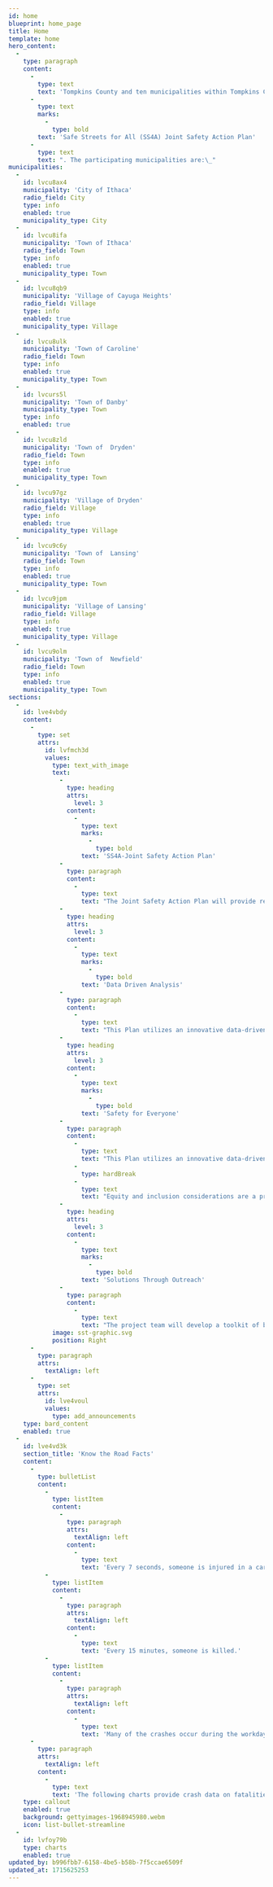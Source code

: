 ```yaml
---
id: home
blueprint: home_page
title: Home
template: home
hero_content:
  -
    type: paragraph
    content:
      -
        type: text
        text: 'Tompkins County and ten municipalities within Tompkins County have come together to prepare a comprehensive '
      -
        type: text
        marks:
          -
            type: bold
        text: 'Safe Streets for All (SS4A) Joint Safety Action Plan'
      -
        type: text
        text: ". The participating municipalities are:\_"
municipalities:
  -
    id: lvcu8ax4
    municipality: 'City of Ithaca'
    radio_field: City
    type: info
    enabled: true
    municipality_type: City
  -
    id: lvcu8ifa
    municipality: 'Town of Ithaca'
    radio_field: Town
    type: info
    enabled: true
    municipality_type: Town
  -
    id: lvcu8qb9
    municipality: 'Village of Cayuga Heights'
    radio_field: Village
    type: info
    enabled: true
    municipality_type: Village
  -
    id: lvcu8ulk
    municipality: 'Town of Caroline'
    radio_field: Town
    type: info
    enabled: true
    municipality_type: Town
  -
    id: lvcurs5l
    municipality: 'Town of Danby'
    municipality_type: Town
    type: info
    enabled: true
  -
    id: lvcu8zld
    municipality: 'Town of  Dryden'
    radio_field: Town
    type: info
    enabled: true
    municipality_type: Town
  -
    id: lvcu97gz
    municipality: 'Village of Dryden'
    radio_field: Village
    type: info
    enabled: true
    municipality_type: Village
  -
    id: lvcu9c6y
    municipality: 'Town of  Lansing'
    radio_field: Town
    type: info
    enabled: true
    municipality_type: Town
  -
    id: lvcu9jpm
    municipality: 'Village of Lansing'
    radio_field: Village
    type: info
    enabled: true
    municipality_type: Village
  -
    id: lvcu9olm
    municipality: 'Town of  Newfield'
    radio_field: Town
    type: info
    enabled: true
    municipality_type: Town
sections:
  -
    id: lve4vbdy
    content:
      -
        type: set
        attrs:
          id: lvfmch3d
          values:
            type: text_with_image
            text:
              -
                type: heading
                attrs:
                  level: 3
                content:
                  -
                    type: text
                    marks:
                      -
                        type: bold
                    text: 'SS4A-Joint Safety Action Plan'
              -
                type: paragraph
                content:
                  -
                    type: text
                    text: "The Joint Safety Action Plan will provide recommendations and strategies to improve safety at identified locations and help eliminate deaths and serious injuries throughout the region. The goal is to help make Tompkins County safer for all road users including people who drive, walk, bike, or ride transit.\_\_"
              -
                type: heading
                attrs:
                  level: 3
                content:
                  -
                    type: text
                    marks:
                      -
                        type: bold
                    text: 'Data Driven Analysis'
              -
                type: paragraph
                content:
                  -
                    type: text
                    text: "This Plan utilizes an innovative data-driven approach to improving safety in the County through first analyzing roadway characteristics, traffic volumes, and local crashes to understand the key factors affecting safety outcomes throughout the transportation network. Additionally, the crash analysis will be conducted to tell a story through data tables and figures about where, when, and why crashes are occurring in the region. As a part of this safety analysis, the project team will execute a network screening approach to evaluate individual corridors and intersections and prepare a prioritized list of location-specific and systemic network treatments.\_\_"
              -
                type: heading
                attrs:
                  level: 3
                content:
                  -
                    type: text
                    marks:
                      -
                        type: bold
                    text: 'Safety for Everyone'
              -
                type: paragraph
                content:
                  -
                    type: text
                    text: "This Plan utilizes an innovative data-driven approach to improving safety in the County through first analyzing roadway characteristics, traffic volumes, and local crashes to understand the key factors affecting safety outcomes throughout the transportation network. Additionally, the crash analysis will be conducted to tell a story through data tables and figures about where, when, and why crashes are occurring in the region. As a part of this safety analysis, the project team will execute a network screening approach to evaluate individual corridors and intersections and prepare a prioritized list of location-specific and systemic network treatments.\_\_"
                  -
                    type: hardBreak
                  -
                    type: text
                    text: "Equity and inclusion considerations are a priority for each step of the Plan development including the analysis, engagement, location prioritization, and improvement selection process. This will improve the strategies by more accurately representing existing challenges and opportunities, while ensuring an emphasis on equitable countermeasure implementation.\_\_"
              -
                type: heading
                attrs:
                  level: 3
                content:
                  -
                    type: text
                    marks:
                      -
                        type: bold
                    text: 'Solutions Through Outreach'
              -
                type: paragraph
                content:
                  -
                    type: text
                    text: "The project team will develop a toolkit of best practices to address the key factors, create a prioritized list of projects, a resolution stating the County’s support for Towards Zero Deaths, recommendations for improving safety beyond infrastructure solutions, and a final report and implementation plan. Throughout this process the project team will work with transportation safety stakeholders, coordinate with state partners, and seek input from Tompkins County residents. For more information on various aspects of this project please review the project resources page and follow the links in the announcements below.\_"
            image: sst-graphic.svg
            position: Right
      -
        type: paragraph
        attrs:
          textAlign: left
      -
        type: set
        attrs:
          id: lve4voul
          values:
            type: add_announcements
    type: bard_content
    enabled: true
  -
    id: lve4vd3k
    section_title: 'Know the Road Facts'
    content:
      -
        type: bulletList
        content:
          -
            type: listItem
            content:
              -
                type: paragraph
                attrs:
                  textAlign: left
                content:
                  -
                    type: text
                    text: 'Every 7 seconds, someone is injured in a car crash.'
          -
            type: listItem
            content:
              -
                type: paragraph
                attrs:
                  textAlign: left
                content:
                  -
                    type: text
                    text: 'Every 15 minutes, someone is killed.'
          -
            type: listItem
            content:
              -
                type: paragraph
                attrs:
                  textAlign: left
                content:
                  -
                    type: text
                    text: 'Many of the crashes occur during the workday or the daily commute.'
      -
        type: paragraph
        attrs:
          textAlign: left
        content:
          -
            type: text
            text: 'The following charts provide crash data on fatalities and serious injuries within Tompkins County, which is being used in the analysis to help develop the Tompkins County Joint Safety Action Plan.'
    type: callout
    enabled: true
    background: gettyimages-1968945980.webm
    icon: list-bullet-streamline
  -
    id: lvfoy79b
    type: charts
    enabled: true
updated_by: b996fbb7-6158-4be5-b58b-7f5ccae6509f
updated_at: 1715625253
---
```

